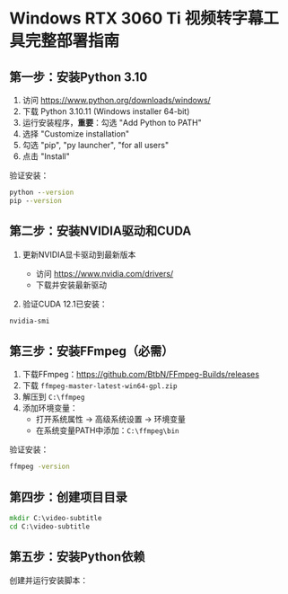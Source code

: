 
# Windows RTX 3060 Ti 视频转字幕工具完整部署指南

## 第一步：安装Python 3.10

1. 访问 https://www.python.org/downloads/windows/
2. 下载 Python 3.10.11 (Windows installer 64-bit)
3. 运行安装程序，**重要**：勾选 "Add Python to PATH"
4. 选择 "Customize installation"
5. 勾选 "pip", "py launcher", "for all users"
6. 点击 "Install"

验证安装：
```cmd
python --version
pip --version
```

## 第二步：安装NVIDIA驱动和CUDA

1. 更新NVIDIA显卡驱动到最新版本
   - 访问 https://www.nvidia.com/drivers/
   - 下载并安装最新驱动

2. 验证CUDA 12.1已安装：
```cmd
nvidia-smi
```

## 第三步：安装FFmpeg（必需）

1. 下载FFmpeg：https://github.com/BtbN/FFmpeg-Builds/releases
2. 下载 `ffmpeg-master-latest-win64-gpl.zip`
3. 解压到 `C:\ffmpeg`
4. 添加环境变量：
   - 打开系统属性 -> 高级系统设置 -> 环境变量
   - 在系统变量PATH中添加：`C:\ffmpeg\bin`

验证安装：
```cmd
ffmpeg -version
```

## 第四步：创建项目目录

```cmd
mkdir C:\video-subtitle
cd C:\video-subtitle
```

## 第五步：安装Python依赖

创建并运行安装脚本：

